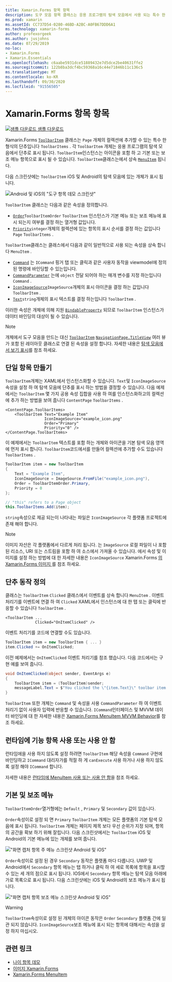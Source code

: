 ```yaml
---
title: Xamarin.Forms 항목 항목
description: 도구 모음 항목 클래스는 응용 프로그램의 탐색 모음에서 사용 되는 특수 한 형식의 단추입니다.
ms.prod: xamarin
ms.assetId: CC737D54-0280-46BD-A2BC-A0FB67DDD6A1
ms.technology: xamarin-forms
author: profexorgeek
ms.author: jusjohns
ms.date: 07/29/2019
no-loc:
- Xamarin.Forms
- Xamarin.Essentials
ms.openlocfilehash: c6aabe5931dce51889432e7d5dce2be40631ffe2
ms.sourcegitcommit: 122b8ba3dcf4bc59368a16c44e71846b11c136c5
ms.translationtype: MT
ms.contentlocale: ko-KR
ms.lasthandoff: 09/30/2020
ms.locfileid: "91556505"
---
```

# <a name="no-locxamarinforms-toolbaritem"></a>Xamarin.Forms 항목 항목

[![샘플 다운로드](~/media/shared/download.png) 샘플 다운로드](https://docs.microsoft.com/samples/xamarin/xamarin-forms-samples/userinterface-toolbaritem/)

Xamarin.Forms [`ToolbarItem`](xref:Xamarin.Forms.ToolbarItem) 클래스는 `Page` 개체의 컬렉션에 추가할 수 있는 특수 한 형식의 단추입니다 `ToolbarItems` . 각 `ToolbarItem` 개체는 응용 프로그램의 탐색 모음에서 단추로 표시 됩니다. `ToolbarItem`인스턴스는 아이콘을 포함 하 고 기본 또는 보조 메뉴 항목으로 표시 될 수 있습니다. `ToolbarItem`클래스는에서 상속 [`MenuItem`](xref:Xamarin.Forms.MenuItem) 됩니다.

다음 스크린샷에는 `ToolbarItem` iOS 및 Android의 탐색 모음에 있는 개체가 표시 됩니다.

![Android 및 iOS의 "도구 항목 데모 스크린샷"](toolbaritem-images/toolbaritem-device-screenshot.png "Android 및 iOS의 도구 모음의 항목 데모 스크린샷")

`ToolbarItem` 클래스는 다음과 같은 속성을 정의합니다.

* [`Order`](xref:Xamarin.Forms.ToolbarItem.Order)`ToolbarItemOrder` `ToolbarItem` 인스턴스가 기본 메뉴 또는 보조 메뉴에 표시 되는지 여부를 결정 하는 열거형 값입니다.
* [`Priority`](xref:Xamarin.Forms.ToolbarItem.Priority)`integer`개체의 컬렉션에 있는 항목의 표시 순서를 결정 하는 값입니다 `Page` `ToolbarItems` .

`ToolbarItem`클래스는 클래스에서 다음과 같이 일반적으로 사용 되는 속성을 상속 합니다 `MenuItem` .

* [`Command`](xref:Xamarin.Forms.MenuItem.Command) 는 `ICommand` 핑거 탭 또는 클릭과 같은 사용자 동작을 viewmodel에 정의 된 명령에 바인딩할 수 있는입니다.
* [`CommandParameter`](xref:Xamarin.Forms.MenuItem.CommandParameter) 는에 `object` 전달 되어야 하는 매개 변수를 지정 하는입니다 `Command` .
* [`IconImageSource`](xref:Xamarin.Forms.MenuItem.IconImageSource)`ImageSource`개체의 표시 아이콘을 결정 하는 값입니다 `ToolbarItem` .
* [`Text`](xref:Xamarin.Forms.MenuItem.Text)`string`개체의 표시 텍스트를 결정 하는입니다 `ToolbarItem` .

이러한 속성은 개체에 의해 지원 [`BindableProperty`](xref:Xamarin.Forms.BindableProperty) 되므로 `ToolbarItem` 인스턴스가 데이터 바인딩의 대상이 될 수 있습니다.

> [!NOTE]
> 개체에서 도구 모음을 만드는 대신 [`ToolbarItem`](xref:Xamarin.Forms.ToolbarItem) [`NavigationPage.TitleView`](xref:Xamarin.Forms.NavigationPage.TitleViewProperty) 여러 뷰가 포함 된 레이아웃 클래스로 연결 된 속성을 설정 합니다. 자세한 내용은 [탐색 모음에서 보기 표시](~/xamarin-forms/app-fundamentals/navigation/hierarchical.md#displaying-views-in-the-navigation-bar)를 참조 하세요.

## <a name="create-a-toolbaritem"></a>단일 항목 만들기

`ToolbarItem`개체는 XAML에서 인스턴스화할 수 있습니다. `Text`및 `IconImageSource` 속성을 설정 하 여 탐색 모음에 단추를 표시 하는 방법을 결정할 수 있습니다. 다음 예제에서는 `ToolbarItem` 몇 가지 공용 속성 집합을 사용 하 여를 인스턴스화하고의 컬렉션에 추가 하는 방법을 보여 줍니다 `ContentPage` `ToolbarItems` .

```xaml
<ContentPage.ToolbarItems>
    <ToolbarItem Text="Example Item"
                 IconImageSource="example_icon.png"
                 Order="Primary"
                 Priority="0" />
</ContentPage.ToolbarItems>
```

이 예제에서는 `ToolbarItem` 텍스트를 포함 하는 개체와 아이콘을 기본 탐색 모음 영역에 먼저 표시 합니다. `ToolbarItem`코드에서를 만들어 컬렉션에 추가할 수도 있습니다 `ToolbarItems` .

```csharp
ToolbarItem item = new ToolbarItem
{
    Text = "Example Item",
    IconImageSource = ImageSource.FromFile("example_icon.png"),
    Order = ToolbarItemOrder.Primary,
    Priority = 0
};

// "this" refers to a Page object
this.ToolbarItems.Add(item);
```

`string`속성으로 제공 되는이 나타내는 파일은 `IconImageSource` 각 플랫폼 프로젝트에 존재 해야 합니다.

> [!NOTE]
> 이미지 자산은 각 플랫폼에서 다르게 처리 됩니다. 는 `ImageSource` 로컬 파일이 나 포함 된 리소스, URI 또는 스트림을 포함 하 여 소스에서 가져올 수 있습니다. 에서 속성 및 이미지를 설정 하는 방법에 대 한 자세한 내용은 `IconImageSource` Xamarin.Forms [의 Xamarin.Forms 이미지 ](~/xamarin-forms/user-interface/images.md)를 참조 하세요.

## <a name="define-button-behavior"></a>단추 동작 정의

클래스는 `ToolbarItem` `Clicked` 클래스에서 이벤트를 상속 합니다 `MenuItem` . 이벤트 처리기를 이벤트에 연결 하 여 `Clicked` XAML에서 인스턴스에 대 한 탭 또는 클릭에 반응할 수 있습니다 `ToolbarItem` .

```xaml
<ToolbarItem ...
             Clicked="OnItemClicked" />
```

이벤트 처리기를 코드에 연결할 수도 있습니다.

```csharp
ToolbarItem item = new ToolbarItem { ... }
item.Clicked += OnItemClicked;
```

이전 예제에서는 `OnItemClicked` 이벤트 처리기를 참조 했습니다. 다음 코드에서는 구현 예를 보여 줍니다.

```csharp
void OnItemClicked(object sender, EventArgs e)
{
    ToolbarItem item = (ToolbarItem)sender;
    messageLabel.Text = $"You clicked the \"{item.Text}\" toolbar item.";
}
```

`ToolbarItem` 또한 개체는 `Command` 및 속성을 사용 `CommandParameter` 하 여 이벤트 처리기 없이 사용자 입력에 반응할 수 있습니다. `ICommand`인터페이스 및 MVVM 데이터 바인딩에 대 한 자세한 내용은 [ Xamarin.Forms MenuItem MVVM Behavior](~/xamarin-forms/user-interface/menuitem.md#define-menuitem-behavior-with-mvvm)를 참조 하세요.

## <a name="enable-or-disable-a-toolbaritem-at-runtime"></a>런타임에 기능 항목 사용 또는 사용 안 함

런타임에을 사용 하지 않도록 설정 하려면 `ToolbarItem` 해당 속성을 `Command` 구현에 바인딩하고 `ICommand` 대리자가를 적절 하 게 `canExecute` 사용 하거나 사용 하지 않도록 설정 해야 `ICommand` 합니다.

자세한 내용은 [런타임에 MenuItem 사용 또는 사용 안 함](menuitem.md#enable-or-disable-a-menuitem-at-runtime)을 참조 하세요.

## <a name="primary-and-secondary-menus"></a>기본 및 보조 메뉴

`ToolbarItemOrder`열거형에는 `Default` , `Primary` 및 `Secondary` 값이 있습니다.

`Order`속성이로 설정 되 면 `Primary` `ToolbarItem` 개체는 모든 플랫폼의 기본 탐색 모음에 표시 됩니다. `ToolbarItem` 개체는 페이지 제목 보다 우선 순위가 지정 되며, 항목의 공간을 확보 하기 위해 잘립니다. 다음 스크린샷에서는 `ToolbarItem` iOS 및 Android의 기본 메뉴에 있는 개체를 보여 줍니다.

!["화면 캡처 항목 주 메뉴 스크린샷 Android 및 iOS"](toolbaritem-images/toolbaritem-primary-menu.png "도구 모음의 항목 기본 메뉴 스크린샷 (Android 및 iOS)")

`Order`속성이로 설정 된 경우 `Secondary` 동작은 플랫폼 마다 다릅니다. UWP 및 Android에서 `Secondary` 항목 메뉴는 탭 하거나 클릭 하 여 세로 목록에 항목을 표시할 수 있는 세 개의 점으로 표시 됩니다. IOS에서 `Secondary` 항목 메뉴는 탐색 모음 아래에 가로 목록으로 표시 됩니다. 다음 스크린샷에는 iOS 및 Android의 보조 메뉴가 표시 됩니다.

!["화면 캡처 항목 보조 메뉴 스크린샷 Android 및 iOS"](toolbaritem-images/toolbaritem-secondary-menu.png "도구 모음의 항목 보조 메뉴 스크린샷 (Android 및 iOS)")

> [!WARNING]
> `ToolbarItem`속성이로 설정 된 개체의 아이콘 동작은 `Order` `Secondary` 플랫폼 간에 일관 되지 않습니다. `IconImageSource`보조 메뉴에 표시 되는 항목에 대해서는 속성을 설정 하지 마십시오.

## <a name="related-links"></a>관련 링크

* [나이 항목 데모](/samples/xamarin/xamarin-forms-samples/userinterface-toolbaritem/)
* [이미지 Xamarin.Forms](~/xamarin-forms/user-interface/images.md)
* [Xamarin.Forms MenuItem](~/xamarin-forms/user-interface/menuitem.md)